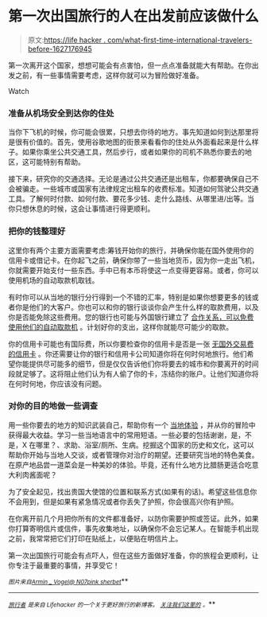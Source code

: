 # 第一次出国旅行的人在出发前应该做什么

> 原文:[https://life hacker . com/what-first-time-international-travelers-before-1627176945](https://lifehacker.com/what-first-time-international-travelers-should-do-befor-1627176945)

第一次离开这个国家，想想可能会有点害怕，但一点点准备就能大有帮助。在你出发之前，有一些事情需要考虑，这样你就可以为冒险做好准备。

Watch

### 准备从机场安全到达你的住处

当你下飞机的时候，你可能会很累，只想去你待的地方。事先知道如何到达那里将是很有价值的。首先，使用谷歌地图的街景来看看你的住处从外面看起来是什么样子。如果你乘坐公共交通工具，然后步行，或者如果你的司机不熟悉你要去的地区，这可能特别有帮助。

接下来，研究你的交通选择。无论是通过公共交通还是出租车，你都要确保自己不会被骗走。一些城市或国家有法律规定出租车的收费标准。知道如何驾驶公共交通工具。了解何时付款、如何付款、要花多少钱、走什么路线、从哪里进/出等。当你只想休息的时候，这会让事情进行得更顺利。

### 把你的钱整理好

这里你有两个主要方面需要考虑:筹钱开始你的旅行，并确保你能在国外使用你的信用卡或借记卡。在你起飞之前，确保你带了一些当地货币，因为你一走出飞机，你就需要开始支付一些东西。手中已有本币将使这一点变得更容易。或者，你可以使用机场的自动取款机取钱。

有时你可以从当地的银行分行得到一个不错的汇率，特别是如果你想要更多的钱或者你是他们的大客户。你也可以和你的银行谈谈你会产生什么样的取款费用，以及你是否能免除这些费用。您的银行也可能与外国银行建立了 [合作关系，可以免费使用他们的自动取款机](http://thepointsguy.com/2013/07/avoiding-atm-withdrawal-fees-when-traveling-abroad/) 。计划好你的支出，这样你就能尽可能少的取款。

你的信用卡可能也有国际费，所以你要检查你的信用卡是否是一张 [无国外交易费的信用卡](http://www.nerdwallet.com/blog/top-credit-cards/no-foreign-transaction-fee-credit-card/) 。你还需要让你的银行和信用卡公司知道你将在何时何地旅行。他们希望你能提供尽可能多的细节，但是仅仅告诉他们你将要去的城市和你要离开的时间段就足够了。这将阻止他们认为有人偷了你的卡，冻结你的账户。让他们知道你将在何时何地，你应该没有问题。

### 对你的目的地做一些调查

用一些你要去的地方的知识武装自己，帮助你有一个 [当地体验](https://lifehacker.com/how-to-have-a-local-experience-when-traveling-1625241576) ，并从你的冒险中获得最大收益。学习一些当地语言中的常用短语。一些必要的包括谢谢，是，不是，X 在哪里？、求助、浴室/厕所、生病。挖掘这个国家的历史和文化，这可以帮助你开始与当地人交谈，或者管理你对治疗的期望。还要研究当地的特色美食。在原产地品尝一道菜会是一种美妙的体验。毕竟，还有什么地方比腊肠更适合吃意大利肉酱面呢？

为了安全起见，找出贵国大使馆的位置和联系方式(如果有的话)。希望这些信息你不会用到，但是如果有紧急情况或者你丢失了护照，你会很高兴你有护照。

在你离开前几个月把你所有的文件都准备好，以防你需要护照或签证。此外，如果你打算寄明信片或信件，事先收集地址，以确保你不会忘记某人。在智能手机出现之前，我常常把它们打印在贴纸上，以便贴在明信片上。

第一次出国旅行可能会有点吓人，但在这些方面做好准备，你的旅程会更顺利，让你专注于最重要的事情，并享受它！

<small>*图片来自*</small>[<small>*Armin _ Vogel*</small>](https://www.flickr.com/photos/armin_vogel/8407300555/)<small></small>*[<small>*@ N07*</small>](https://www.flickr.com/photos/96753268@N07/14530673328/)<small></small>*[<small>*pink sherbet*</small>](https://www.flickr.com/photos/pinksherbet/10140854694/)<small></small>**

* * *

***[<small>*旅行者*</small>](http://wayfarer.lifehacker.com/) <small>*是来自 Lifehacker 的一个关于更好旅行的新博客。*</small> [<small>*关注我们这里的*</small>](https://twitter.com/WayfarerLH) <small>*。*</small>***